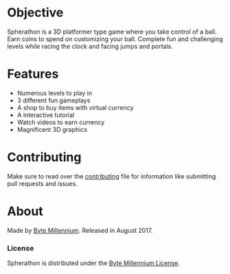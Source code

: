 # Objective
Spherathon is a 3D platformer type game where you take control of a ball. Earn coins to spend on customizing your ball. Complete fun and challenging levels while racing the clock and facing jumps and portals.

# Features
- Numerous levels to play in
- 3 different fun gameplays
- A shop to buy items with virtual currency
- A interactive tutorial
- Watch videos to earn currency
- Magnificent 3D graphics

# Contributing
Make sure to read over the [contributing](CONTRIBUTING.md) file for information like submitting pull requests and issues.

# About
Made by [Byte Millennium](https://bytemillennium.tk). Released in August 2017.

### License
Spherathon is distributed under the [Byte Millennium License](https://git.io/v5ocb).

